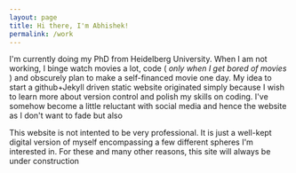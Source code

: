 ```yaml
---
layout: page
title: Hi there, I'm Abhishek!
permalink: /work
---
```


<!-- THIS IS HOW YOU CAN COMMENT OUT IN HTML-->
<p> 
I'm currently doing my PhD from Heidelberg University. When I am not working, I binge watch movies a lot, code (<em> only when I get bored of movies </em>) and obscurely plan to make a self-financed movie one day. My idea to start a github+Jekyll driven static website originated simply because I wish to learn more about version control and polish my skills on coding. I've somehow become a little reluctant with social media and hence the website as I don't want to fade but also </p>

<div id="homepage"> This website is not intented to be very professional. It is just a well-kept digital version of myself encompassing a few different spheres I'm interested in. For these and many other reasons, this site will always be under construction  </div>

